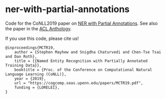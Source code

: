 # ner-with-partial-annotations
Code for the CoNLL2019 paper on [NER with Partial Annotations](https://cogcomp.seas.upenn.edu/papers/MCTR19.pdf). See also the paper in the [ACL Anthology](https://www.aclweb.org/anthology/K19-1060/).

If you use this code, please cite us!

```
@inproceedings{MCTR19,
    author = {Stephen Mayhew and Snigdha Chaturvedi and Chen-Tse Tsai and Dan Roth},
    title = {{Named Entity Recognition with Partially Annotated Training Data}},
    booktitle = {Proc. of the Conference on Computational Natural Language Learning (CoNLL)},
    year = {2019},
    url = "https://cogcomp.seas.upenn.edu/papers/MCTR19.pdf",
    funding = {LORELEI},
}
```
